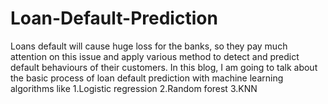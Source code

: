 # Loan-Default-Prediction
Loans default will cause huge loss for the banks, so they pay much attention on this issue and apply various method to detect and predict default behaviours of their customers. In this blog, I am going to talk about the basic process of loan default prediction with machine learning algorithms like 
1.Logistic regression
2.Random forest
3.KNN


